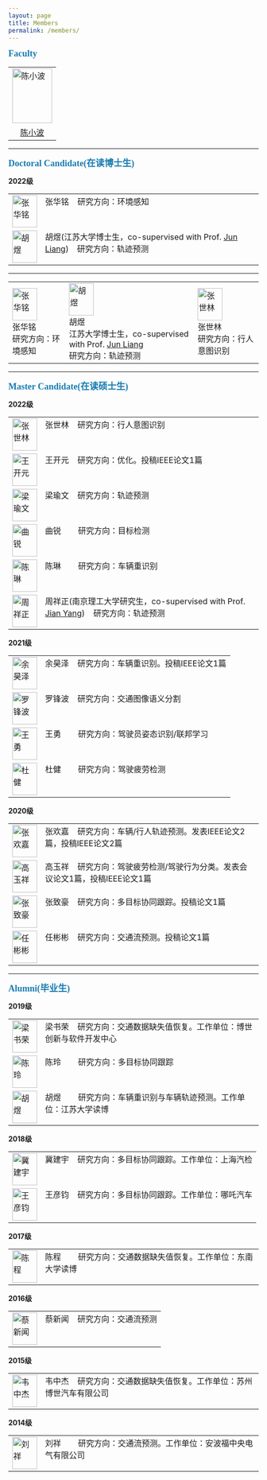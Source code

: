 ```yaml
---
layout: page
title: Members
permalink: /members/
---
```



**<font size=4 face='Times New Roman' color='#177cb0'>Faculty</font>**

<table>
    <tr>
        <td><img src="https://xbchen82.github.io/images/me.jpg" alt="陈小波" width="80px" height="110px"></td>
    </tr>
	<tr>
        <td><center><a href="https://xbchen82.github.io/biography/">陈小波</a></center></td>
    </tr>
</table>  

---
**<font size=4 face='Times New Roman' color='#177cb0'>Doctoral Candidate(在读博士生)</font>**
<p><b>2022级</b></p>
<table>
    <tr>
        <td><img src="https://xbchen82.github.io/images/ZHM.jpg" alt="张华铭" width="50px" height="65px"></td>
		<td valign="top">张华铭&nbsp;&nbsp;&nbsp;&nbsp;研究方向：环境感知</td>		
    </tr>
	<tr>
        <td><img src="https://xbchen82.github.io/images/hy.jpg" alt="胡煜" width="50px" height="65px"></td>
		<td valign="top">胡煜(江苏大学博士生，co-supervised with Prof. <a href="https://aeri.ujs.edu.cn/info/1293/2700.htm">Jun Liang</a>)&nbsp;&nbsp;&nbsp;&nbsp;研究方向：轨迹预测</td>	
    </tr>
</table>

---
<table>
    <tr>
        <td><img src="https://xbchen82.github.io/images/ZHM.jpg" alt="张华铭" width="50px" height="65px"><br/>张华铭<br/>研究方向：环境感知</td>
        <td><img src="https://xbchen82.github.io/images/hy.jpg" alt="胡煜" width="50px" height="65px"><br/>胡煜<br/>江苏大学博士生，co-supervised with Prof. <a href="https://aeri.ujs.edu.cn/info/1293/2700.htm">Jun Liang</a><br/>研究方向：轨迹预测</td>		
		<td><img src="https://xbchen82.github.io/images/ShilingZhang.jpg" alt="张世林" width="50px" height="65px"><br/>张世林<br/>研究方向：行人意图识别</td>
    </tr>
</table>

---
**<font size=4 face='Times New Roman' color='#177cb0'>Master Candidate(在读硕士生)</font>**
<p><b>2022级</b></p>
<table>
    <tr>
        <td><img src="https://xbchen82.github.io/images/ShilingZhang.jpg" alt="张世林" width="50px" height="65px"></td>
		<td valign="top">张世林&nbsp;&nbsp;&nbsp;&nbsp;研究方向：行人意图识别</td>		
    </tr>
	<tr>
        <td><img src="https://xbchen82.github.io/images/KaiyuanWang.jpg" alt="王开元" width="50px" height="65px"></td>
		<td valign="top">王开元&nbsp;&nbsp;&nbsp;&nbsp;研究方向：优化。投稿IEEE论文1篇</td>		
    </tr>
	<tr>
        <td><img src="https://xbchen82.github.io/images/LWY.jpg" alt="梁瑜文" width="50px" height="65px"></td>
		<td valign="top">梁瑜文&nbsp;&nbsp;&nbsp;&nbsp;研究方向：轨迹预测</td>		
    </tr>
	<tr>
        <td><img src="https://xbchen82.github.io/images/QR.jpg" alt="曲锐" width="50px" height="65px"></td>
		<td valign="top">曲锐&nbsp;&nbsp;&nbsp;&nbsp;&nbsp;&nbsp;&nbsp;&nbsp;研究方向：目标检测</td>		
    </tr>
	<tr>
        <td><img src="https://xbchen82.github.io/images/CL1.jpg" alt="陈琳" width="50px" height="65px"></td>
		<td valign="top">陈琳&nbsp;&nbsp;&nbsp;&nbsp;&nbsp;&nbsp;&nbsp;&nbsp;研究方向：车辆重识别</td>		
    </tr>
	<tr>
        <td><img src="https://xbchen82.github.io/images/ZXZ.jpg" alt="周祥正" width="50px" height="65px"></td>
		<td valign="top">周祥正(南京理工大学研究生，co-supervised with Prof. <a href="http://www.patternrecognition.asia/jian/">Jian Yang</a>)&nbsp;&nbsp;&nbsp;&nbsp;研究方向：轨迹预测</td>		
    </tr>
</table>

<p><b>2021级</b></p>
<table>
    <tr>
        <td><img src="https://xbchen82.github.io/images/yhz.jpg" alt="余昊泽" width="50px" height="65px"></td>
		<td valign="top">余昊泽&nbsp;&nbsp;&nbsp;&nbsp;研究方向：车辆重识别。投稿IEEE论文1篇</td>		
    </tr>
	<tr>
        <td><img src="https://xbchen82.github.io/images/lfb.jpg" alt="罗锋波" width="50px" height="65px"></td>
		<td valign="top">罗锋波&nbsp;&nbsp;&nbsp;&nbsp;研究方向：交通图像语义分割</td>		
    </tr>
	<tr>
        <td><img src="https://xbchen82.github.io/images/wy.jpg" alt="王勇" width="50px" height="65px"></td>
		<td valign="top">王勇&nbsp;&nbsp;&nbsp;&nbsp;&nbsp;&nbsp;&nbsp;&nbsp;研究方向：驾驶员姿态识别/联邦学习</td>		
    </tr>
	<tr>
        <td><img src="https://xbchen82.github.io/images/dj.jpg" alt="杜健" width="50px" height="65px"></td>
		<td valign="top">杜健&nbsp;&nbsp;&nbsp;&nbsp;&nbsp;&nbsp;&nbsp;&nbsp;研究方向：驾驶疲劳检测</td>		
    </tr>
</table>

<p><b>2020级</b></p>
<table>
    <tr>
        <td><img src="https://xbchen82.github.io/images/zhj.jpg" alt="张欢嘉" width="50px" height="65px"></td>
		<td valign="top">张欢嘉&nbsp;&nbsp;&nbsp;&nbsp;研究方向：车辆/行人轨迹预测。发表IEEE论文2篇，投稿IEEE论文2篇</td>		
    </tr>
	<tr>
        <td><img src="https://xbchen82.github.io/images/gyx.png" alt="高玉祥" width="50px" height="65px"></td>
		<td valign="top">高玉祥&nbsp;&nbsp;&nbsp;&nbsp;研究方向：驾驶疲劳检测/驾驶行为分类。发表会议论文1篇，投稿IEEE论文1篇</td>		
    </tr>
	<tr>
        <td><img src="https://xbchen82.github.io/images/zzh.jpg" alt="张致豪" width="50px" height="65px"></td>
		<td valign="top">张致豪&nbsp;&nbsp;&nbsp;&nbsp;研究方向：多目标协同跟踪。投稿论文1篇</td>		
    </tr>
	<tr>
        <td><img src="https://xbchen82.github.io/images/rbb.jpg" alt="任彬彬" width="50px" height="65px"></td>
		<td valign="top">任彬彬&nbsp;&nbsp;&nbsp;&nbsp;研究方向：交通流预测。投稿论文1篇</td>		
    </tr>
</table>

---
**<font size=4 face='Times New Roman' color='#177cb0'>Alumni(毕业生)</font>**
<p><b>2019级</b></p>

<table>
    <tr>
        <td><img src="https://xbchen82.github.io/images/lsr.jpg" alt="梁书荣" width="50px" height="65px"></td>
		<td valign="top">梁书荣&nbsp;&nbsp;&nbsp;&nbsp;研究方向：交通数据缺失值恢复。工作单位：博世创新与软件开发中心</td>		
    </tr>
	<tr>
        <td><img src="https://xbchen82.github.io/images/cl.jpg" alt="陈玲" width="50px" height="65px"></td>
		<td valign="top">陈玲&nbsp;&nbsp;&nbsp;&nbsp;&nbsp;&nbsp;&nbsp;&nbsp;研究方向：多目标协同跟踪</td>		
    </tr>
	<tr>
        <td><img src="https://xbchen82.github.io/images/hy.jpg" alt="胡煜" width="50px" height="65px"></td>
		<td valign="top">胡煜&nbsp;&nbsp;&nbsp;&nbsp;&nbsp;&nbsp;&nbsp;&nbsp;研究方向：车辆重识别与车辆轨迹预测。工作单位：江苏大学读博</td>		
    </tr>
</table>

<p><b>2018级</b></p>
<table>
    <tr>
        <td><img src="https://xbchen82.github.io/images/jjy.jpg" alt="冀建宇" width="50px" height="65px"></td>
		<td valign="top">冀建宇&nbsp;&nbsp;&nbsp;&nbsp;研究方向：多目标协同跟踪。工作单位：上海汽检</td>		
    </tr>
	<tr>
        <td><img src="https://xbchen82.github.io/images/wyj.jpg" alt="王彦钧" width="50px" height="65px"></td>
		<td valign="top">王彦钧&nbsp;&nbsp;&nbsp;&nbsp;研究方向：多目标协同跟踪。工作单位：哪吒汽车</td>		
    </tr>
</table>


<p><b>2017级</b></p>
<table>
    <tr>
        <td><img src="https://xbchen82.github.io/images/cc.jpg" alt="陈程" width="50px" height="65px"></td>
		<td valign="top">陈程&nbsp;&nbsp;&nbsp;&nbsp;&nbsp;&nbsp;&nbsp;&nbsp;研究方向：交通数据缺失值恢复。工作单位：东南大学读博</td>		
    </tr>
</table>

<p><b>2016级</b></p>
<table>
	<tr>
        <td><img src="https://xbchen82.github.io/images/cxw.jpg" alt="蔡新闻" width="50px" height="65px"></td>
		<td valign="top">蔡新闻&nbsp;&nbsp;&nbsp;&nbsp;研究方向：交通流预测</td>		
    </tr>
</table>

<p><b>2015级</b></p>
<table>
	<tr>
        <td><img src="https://xbchen82.github.io/images/wzj.jpg" alt="韦中杰" width="50px" height="65px"></td>
		<td valign="top">韦中杰&nbsp;&nbsp;&nbsp;&nbsp;研究方向：交通数据缺失值恢复。工作单位：苏州博世汽车有限公司</td>		
    </tr>
</table>

<p><b>2014级</b></p>
<table>
	<tr>
        <td><img src="https://xbchen82.github.io/images/lx.jpg" alt="刘祥" width="50px" height="65px"></td>
		<td valign="top">刘祥&nbsp;&nbsp;&nbsp;&nbsp;&nbsp;&nbsp;&nbsp;&nbsp;研究方向：交通流预测。工作单位：安波福中央电气有限公司</td>		
    </tr>
</table>